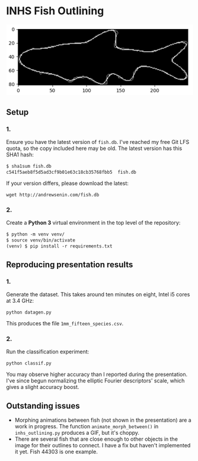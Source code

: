 # INHS Fish Outlining

![Example fish outline](example.png)

## Setup
### 1.
Ensure you have the latest version of `fish.db`. I've reached my free Git LFS quota, so the copy included here may be old. The latest version has this SHA1 hash:
```
$ sha1sum fish.db
c541f5aeb8f5d5ad3cf9b01e63c18cb35768fbb5  fish.db
```
If your version differs, please download the latest:
```
wget http://andrewsenin.com/fish.db
```
### 2.
Create a __Python 3__ virtual environment in the top level of the repository:
```
$ python -m venv venv/
$ source venv/bin/activate
(venv) $ pip install -r requirements.txt
```

## Reproducing presentation results
### 1.
Generate the dataset. This takes around ten minutes on eight, Intel i5 cores at 3.4 GHz:
```
python datagen.py
```
This produces the file `1mm_fifteen_species.csv`.
### 2.
Run the classification experiment:
```
python classif.py
```
You may observe higher accuracy than I reported during the presentation. I've since begun normalizing the elliptic Fourier descriptors' scale, which gives a slight accuracy boost.

## Outstanding issues
* Morphing animations between fish (not shown in the presentation) are a work in progress. The function `animate_morph_between()` in `inhs_outlining.py` produces a GIF, but it's choppy.
* There are several fish that are close enough to other objects in the image for their outlines to connect. I have a fix but haven't implemented it yet. Fish 44303 is one example.

